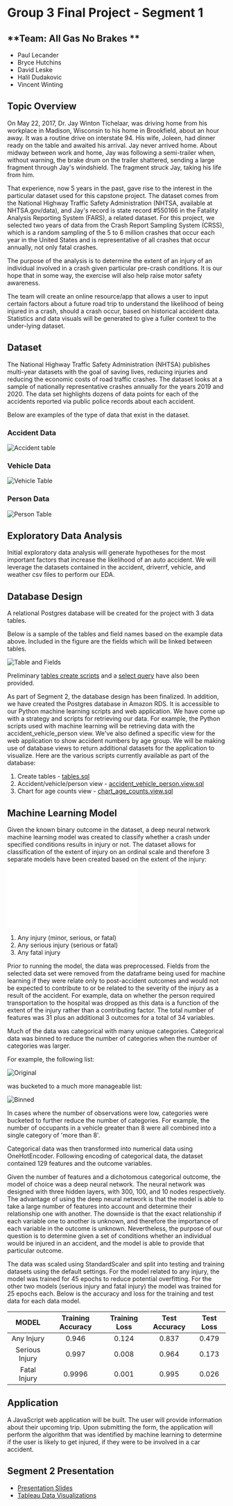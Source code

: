# **Group 3 Final Project - Segment 1**
## **Team: All Gas No Brakes **
 - Paul Lecander
 - Bryce Hutchins
 - David Leske
 - Halil Dudakovic
 - Vincent Winting

## **Topic Overview**
On May 22, 2017, Dr. Jay Winton Tichelaar, was driving home from his workplace in Madison, Wisconsin to his home in Brookfield, about an hour away. It was a routine drive on interstate 94. His wife, Joleen, had dinner ready on the table and awaited his arrival. Jay never arrived home. About midway between work and home, Jay was following a semi-trailer when, without warning, the brake drum on the trailer shattered, sending a large fragment through Jay's windshield. The fragment struck Jay, taking his life from him.

That experience, now 5 years in the past, gave rise to the interest in the particular dataset used for this capstone project. The dataset comes from the National Highway Traffic Safety Administration (NHTSA, available at NHTSA.gov/data), and Jay's record is state record #550166 in the Fatality Analysis Reporting System (FARS), a related dataset. For this project, we selected two years of data from the Crash Report Sampling System (CRSS), which is a random sampling of the 5 to 6 million crashes that occur each year in the United States and is representative of all crashes that occur annually, not only fatal crashes. 

The purpose of the analysis is to determine the extent of an injury of an individual involved in a crash given particular pre-crash conditions. It is our hope that in some way, the exercise will also help raise motor safety awareness. 

The team will create an online resource/app that allows a user to input certain factors about a future road trip to understand the likelihood of being injured in a crash, should a crash occur, based on historical accident data. Statistics and data visuals will be generated to give a fuller context to the under-lying dataset.

## **Dataset**

The National Highway Traffic Safety Administration (NHTSA) publishes multi-year datasets with the goal of saving lives, reducing injuries and reducing the economic costs of road traffic crashes. The dataset looks at a sample of nationally representative crashes annually for the years 2019 and 2020. The data set highlights dozens of data points for each of the accidents reported via public police records about each accident.


Below are examples of the type of data that exist in the dataset.

### Accident Data
![Accident table](Resources/Sample%20Data%20-%20Accident%20Table.png)

### Vehicle Data
![Vehicle Table](Resources/Sample%20Data%20-%20Vehicle%20Table.png)

### Person Data
![Person Table](Resources/Sample%20Data%20-%20Person%20Table.png)


## **Exploratory Data Analysis**
Initial exploratory data analysis will generate hypotheses for the most important factors that increase the likelihood of an auto accident. We will leverage the datasets contained in the accident, driverrf, vehicle, and weather csv files to perform our EDA.

## **Database Design**
A relational Postgres database will be created for the project with 3 data tables.

Below is a sample of the tables and field names based on the example data above. Included in the figure are the fields which will be linked between tables.

![Table and Fields](Resources/Table%20and%20Fields.png)

Preliminary [tables create scripts](database/tables.sql) and a [select query](database/featuresQuery.sql) have also been provided.

As part of Segment 2, the database design has been finalized. In addition, we have created the Postgres database in Amazon RDS. It is accessible to our Python machine learning scripts and web application. We have come up with a strategy and scripts for retrieving our data. For example, the Python scripts used with machine learning will be retrieving data with the accident_vehicle_person view. We've also defined a specific view for the web application to show accident numbers by age group. We will be making use of database views to return additional datasets for the application to visualize. Here are the various scripts currently available as part of the database:
1. Create tables - [tables.sql](database/tables.sql)
2. Accident/vehicle/person view - [accident_vehicle_person.view.sql](database/accident_vehicle_person.view.sql)
3. Chart for age counts view - [chart_age_counts.view.sql](database/chart_age_counts.view.sql)

## **Machine Learning Model**
Given the known binary outcome in the dataset, a deep neural network machine learning model was created to classify whether a crash under specified conditions results in injury or not. The dataset allows for classification of the extent of injury on an ordinal scale and therefore 3 separate models have been created based on the extent of the injury: ![accident_vehicle_person.view.sql](accident_vehicle_person.view.sql)

1. Any injury (minor, serious, or fatal)
2. Any serious injury (serious or fatal)
3. Any fatal injury

Prior to running the model, the data was preprocessed.  Fields from the selected data set were removed from the dataframe being used for machine learning if they were relate only to post-accident outcomes and would not be expected to contribute to or be related to the severity of the injury as a result of the accident. For example, data on whether the person required transportation to the hospital was dropped as this data is a function of the extent of the injury rather than a contributing factor. The total number of features was 31 plus an additional 3 outcomes for a total of 34 variables.

Much of the data was categorical with many unique categories. Categorical data was binned to reduce the number of categories when the number of categories was larger.

For example, the following list: 

![Original](/Resources/body%20style-orig.png)

was bucketed to a much more manageable list: 

![Binned](/Resources/body%20style-binned.png)

In cases where the number of observations were low, categories were bucketed to further reduce the number of categories. For example, the number of occupants in a vehicle greater than 8 were all combined into a single category of 'more than 8'.

Categorical data was then transformed into numerical data using OneHotEncoder. Following encoding of categorical data, the dataset contained 129 features and the outcome variables. 

Given the number of features and a dichotomous categorical outcome, the model of choice was a deep neural network. The neural network was designed with three hidden layers, with 300, 100, and 10 nodes respectively. The advantage of using the deep neural network is that the model is able to take a large number of features into account and determine their relationship one with another. The downside is that the exact relationship if each variable one to another is unknown, and therefore the importance of each variable in the outcome is unknown. Nevertheless, the purpose of our question is to determine given a set of conditions whether an individual would be injured in an accident, and the model is able to provide that particular outcome. 

The data was scaled using StandardScaler and split into testing and training datasets using the default settings. For the model related to any injury, the model was trained for 45 epochs to reduce potential overfitting. For the other two models (serious injury and fatal injury) the model was trained for 25 epochs each. Below is the accuracy and loss for the training and test data for each data model.

| MODEL| Training Accuracy | Training Loss | Test Accuracy | Test Loss |
| :---: | :---: | :---: | :---: | :---: |
| Any Injury| 0.946 | 0.124 | 0.837 | 0.479 |
| Serious Injury| 0.997 | 0.008 | 0.964 | 0.173 |
| Fatal Injury| 0.9996 | 0.001 | 0.995 | 0.026 |


## **Application**
A JavaScript web application will be built. The user will provide information about their upcoming trip. Upon submitting the form, the application will perform the algorithm that was identified by machine learning to determine if the user is likely to get injured, if they were to be involved in a car accident.


## **Segment 2 Presentation**
- [Presentation Slides](https://docs.google.com/presentation/d/1URjk4n8VrBYf9L2TYbccmTs8W7xYa4aCZMgLYnsPvqM/edit#slide=id.g12c84bcea79_0_43)
- [Tableau Data Visualizations](https://public.tableau.com/app/profile/bryce.hutchins/viz/Final_project_16530196613110/Monthsbar)
